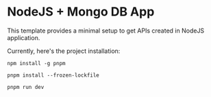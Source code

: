 # NodeJS + Mongo DB App

This template provides a minimal setup to get APIs created in NodeJS application.

Currently, here's the project installation:

```
npm install -g pnpm
```

```
pnpm install --frozen-lockfile
```

```
pnpm run dev
```


